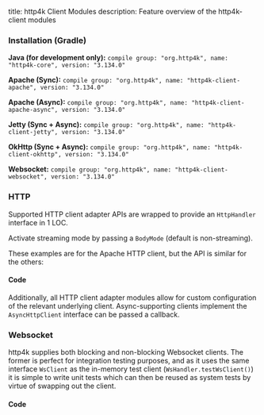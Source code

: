 title: http4k Client Modules
description: Feature overview of the http4k-client modules

### Installation (Gradle)
**Java (for development only):** ```compile group: "org.http4k", name: "http4k-core", version: "3.134.0"```

**Apache (Sync):** ```compile group: "org.http4k", name: "http4k-client-apache", version: "3.134.0"```

**Apache (Async):** ```compile group: "org.http4k", name: "http4k-client-apache-async", version: "3.134.0"```

**Jetty (Sync + Async):** ```compile group: "org.http4k", name: "http4k-client-jetty", version: "3.134.0"```

**OkHttp (Sync + Async):** ```compile group: "org.http4k", name: "http4k-client-okhttp", version: "3.134.0"```

**Websocket:** ```compile group: "org.http4k", name: "http4k-client-websocket", version: "3.134.0"```

### HTTP
Supported HTTP client adapter APIs are wrapped to provide an `HttpHandler` interface in 1 LOC.

Activate streaming mode by passing a `BodyMode` (default is non-streaming).

These examples are for the Apache HTTP client, but the API is similar for the others:

#### Code [<img class="octocat"/>](https://github.com/http4k/http4k/blob/master/src/docs/guide/modules/clients/example_http.kt)
<script src="https://gist-it.appspot.com/https://github.com/http4k/http4k/blob/master/src/docs/guide/modules/clients/example_http.kt"></script>

Additionally, all HTTP client adapter modules allow for custom configuration of the relevant underlying client. Async-supporting clients implement the `AsyncHttpClient` interface can be passed a callback.

### Websocket
http4k supplies both blocking and non-blocking Websocket clients. The former is perfect for integration testing purposes, and as it uses the same interface `WsClient` as the in-memory test client (`WsHandler.testWsClient()`) it is simple to write unit tests which can then be reused as system tests by virtue of swapping out the client.

#### Code [<img class="octocat"/>](https://github.com/http4k/http4k/blob/master/src/docs/guide/modules/clients/example_websocket.kt)
<script src="https://gist-it.appspot.com/https://github.com/http4k/http4k/blob/master/src/docs/guide/modules/clients/example_websocket.kt"></script>
